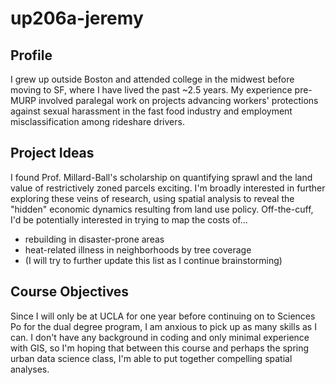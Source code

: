 # up206a-jeremy

## Profile

I grew up outside Boston and attended college in the midwest before moving to SF, where I have lived the past ~2.5 years.  My experience pre-MURP involved paralegal work on projects advancing workers' protections against sexual harassment in the fast food industry and employment misclassification among rideshare drivers.

## Project Ideas

I found Prof. Millard-Ball's scholarship on quantifying sprawl and the land value of restrictively zoned parcels exciting.  I'm broadly interested in further exploring these veins of research, using spatial analysis to reveal the "hidden" economic dynamics resulting from land use policy.  Off-the-cuff, I'd be potentially interested in trying to map the costs of...
  * rebuilding in disaster-prone areas
  * heat-related illness in neighborhoods by tree coverage
  * (I will try to further update this list as I continue brainstorming)

## Course Objectives

Since I will only be at UCLA for one year before continuing on to Sciences Po for the dual degree program, I am anxious to pick up as many skills as I can.  I don't have any background in coding and only minimal experience with GIS, so I'm hoping that between this course and perhaps the spring urban data science class, I'm able to put together compelling spatial analyses.
